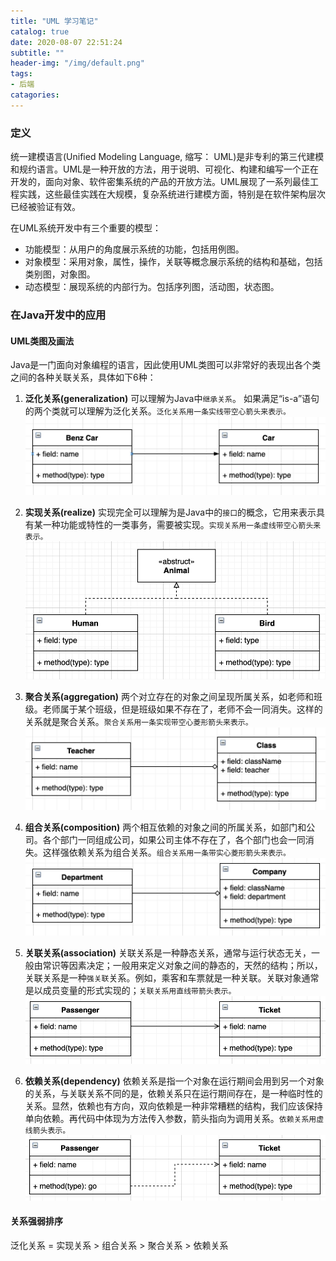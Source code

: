 ```yaml
---
title: "UML 学习笔记"
catalog: true
date: 2020-08-07 22:51:24
subtitle: ""
header-img: "/img/default.png"
tags:
- 后端
catagories:
---
```


### 定义

统一建模语言(Unified Modeling Language, 缩写： UML)是非专利的第三代建模和规约语言。UML是一种开放的方法，用于说明、可视化、构建和编写一个正在开发的，面向对象、软件密集系统的产品的开放方法。UML展现了一系列最佳工程实践，这些最佳实践在大规模，复杂系统进行建模方面，特别是在软件架构层次已经被验证有效。

在UML系统开发中有三个重要的模型：
+ 功能模型：从用户的角度展示系统的功能，包括用例图。
+ 对象模型：采用对象，属性，操作，关联等概念展示系统的结构和基础，包括类别图，对象图。
+ 动态模型：展现系统的内部行为。包括序列图，活动图，状态图。

### 在Java开发中的应用

#### UML类图及画法

Java是一门面向对象编程的语言，因此使用UML类图可以非常好的表现出各个类之间的各种关联关系，具体如下6种：

1. **泛化关系(generalization)**
可以理解为Java中`继承关系`。 如果满足“is-a”语句的两个类就可以理解为泛化关系。`泛化关系用一条实线带空心箭头来表示。`
![generalization](/img/uml/generalization.png)

2. **实现关系(realize)**
实现完全可以理解为是Java中的`接口`的概念，它用来表示具有某一种功能或特性的一类事务，需要被实现。`实现关系用一条虚线带空心箭头来表示。`
![realize](/img/uml/realize.png)

3. **聚合关系(aggregation)**
两个对立存在的对象之间呈现所属关系，如老师和班级。老师属于某个班级，但是班级如果不存在了，老师不会一同消失。这样的关系就是聚合关系。`聚合关系用一条实现带空心菱形箭头来表示。`
![aggregation](/img/uml/aggregation.png)

4. **组合关系(composition)**
两个相互依赖的对象之间的所属关系，如部门和公司。各个部门一同组成公司，如果公司主体不存在了，各个部门也会一同消失。这样强依赖关系为组合关系。`组合关系用一条带实心菱形箭头来表示。`
![composition](/img/uml/composition.png)

5. **关联关系(association)**
关联关系是一种静态关系，通常与运行状态无关，一般由常识等因素决定；一般用来定义对象之间的静态的，天然的结构；所以，关联关系是一种`强关联`关系。例如，乘客和车票就是一种关联。关联对象通常是以成员变量的形式实现的；`关联关系用直线带箭头表示。`
![association](/img/uml/association.png)

6. **依赖关系(dependency)**
依赖关系是指一个对象在运行期间会用到另一个对象的关系，与关联关系不同的是，依赖关系只在运行期间存在，是一种临时性的关系。显然，依赖也有方向，双向依赖是一种非常糟糕的结构，我们应该保持单向依赖。再代码中体现为方法传入参数，箭头指向为调用关系。`依赖关系用虚线箭头表示。`
![dependency](/img/uml/dependency.png)

#### 关系强弱排序

泛化关系 = 实现关系 > 组合关系 > 聚合关系 > 依赖关系

